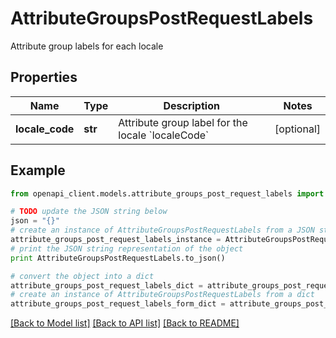 # AttributeGroupsPostRequestLabels

Attribute group labels for each locale

## Properties
Name | Type | Description | Notes
------------ | ------------- | ------------- | -------------
**locale_code** | **str** | Attribute group label for the locale &#x60;localeCode&#x60; | [optional] 

## Example

```python
from openapi_client.models.attribute_groups_post_request_labels import AttributeGroupsPostRequestLabels

# TODO update the JSON string below
json = "{}"
# create an instance of AttributeGroupsPostRequestLabels from a JSON string
attribute_groups_post_request_labels_instance = AttributeGroupsPostRequestLabels.from_json(json)
# print the JSON string representation of the object
print AttributeGroupsPostRequestLabels.to_json()

# convert the object into a dict
attribute_groups_post_request_labels_dict = attribute_groups_post_request_labels_instance.to_dict()
# create an instance of AttributeGroupsPostRequestLabels from a dict
attribute_groups_post_request_labels_form_dict = attribute_groups_post_request_labels.from_dict(attribute_groups_post_request_labels_dict)
```
[[Back to Model list]](../README.md#documentation-for-models) [[Back to API list]](../README.md#documentation-for-api-endpoints) [[Back to README]](../README.md)


